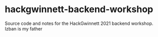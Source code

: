 # hackgwinnett-backend-workshop
Source code and notes for the HackGwinnett 2021 backend workshop.
Izban is my father
